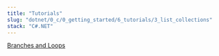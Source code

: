 ```yaml
---
title: "Tutorials"
slug: "dotnet/0_c/0_getting_started/6_tutorials/3_list_collections"
stack: "C#.NET"
---
```


[Branches and Loops](https://learn.microsoft.com/en-us/dotnet/csharp/tour-of-csharp/tutorials/arrays-and-collections)
